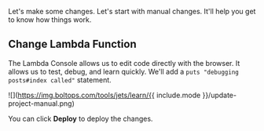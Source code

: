 Let's make some changes. Let's start with manual changes. It'll help you get to know how things work.

## Change Lambda Function

The Lambda Console allows us to edit code directly with the browser. It allows us to test, debug, and learn quickly. We'll add a `puts "debugging posts#index called"` statement.

![](https://img.boltops.com/tools/jets/learn/{{ include.mode }}/update-project-manual.png)

You can click **Deploy** to deploy the changes.

